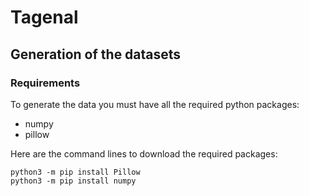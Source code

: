 # Tagenal

## Generation of the datasets

### Requirements

To generate the data you must have all the required python packages:

- numpy
- pillow

Here are the command lines to download the required packages:
```shell
python3 -m pip install Pillow
python3 -m pip install numpy
```